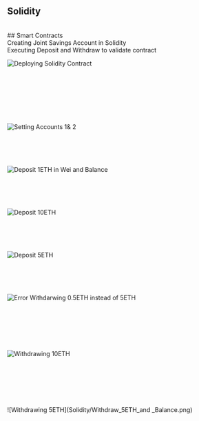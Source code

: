 ## Solidity

<br>
## Smart Contracts
<br>
Creating Joint Savings Account in Solidity 
<br>
Executing Deposit and Withdraw to validate contract
<br>

![Deploying Solidity Contract](Solidity/Joint_Account_Solidity_Deployed.png)

<br>
<br>
<br>
<br>
<br>
<br>

![Setting Accounts 1& 2](Solidity/Setting_Accounts_1&2.png)
<br>
<br>
<br>
<br>
<br>

![Deposit 1ETH in Wei and Balance](Solidity/Contract_Balnce_1ETH.png)
<br>
<br>
<br>
<br>
<br>

![Deposit 10ETH](Solidity/Contract_blanc_11ETH.png)
<br>
<br>
<br>
<br>
<br>

![Deposit 5ETH](Solidity/Contract_Balance_16ETH.png)
<br>
<br>
<br>
<br>
<br>

![Error Withdarwing 0.5ETH instead of  5ETH](Solidity/Error_Withdrawing0.5ETH.png)

<br>
<br>
<br>
<br>
<br>

![Withdrawing 10ETH](Solidity/Withdraw_10ETH&BALANCE.png)

<br>
<br>
<br>
<br>
<br>

![Withdrawing 5ETH](Solidity/Withdraw_5ETH_and _Balance.png)